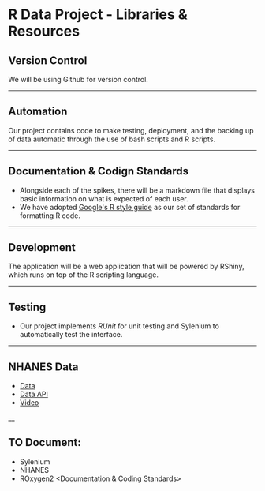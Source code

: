 # R Data Project - Libraries & Resources

## Version Control
We will be using Github for version control.

___
## Automation
Our project contains code to make testing, deployment, and the backing up of data automatic through the use of bash scripts and R scripts.

___
## Documentation & Codign Standards
 - Alongside each of the spikes, there will be a markdown file that displays basic information on what is expected of each user.
 - We have adopted [Google's R style guide](https://google.github.io/styleguide/Rguide.xml) as our set of standards for formatting R code.

___
## Development
The application will be a web application that will be powered by RShiny, which runs on top of the R scripting language.

___
## Testing
 - Our project implements _RUnit_ for unit testing and Sylenium to automatically test the interface.

___
## NHANES Data
 - [Data](https://www.cdc.gov/nchs/nhanes/index.htm)
 - [Data API](https://catalog.data.gov/dataset/national-health-and-nutrition-examination-survey-nhanes)
- [Video](https://pic-sure.org/products/nhanes-unified-dataset)

__
## TO Document:
 - Sylenium
 - NHANES
 - ROxygen2 <Documentation & Coding Standards>
